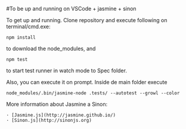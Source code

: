 #To be up and running on VSCode + jasmine + sinon

To get up and running. Clone repository and execute following on terminal/cmd.exe:

`npm install` 

to download the node_modules, and 

`npm test` 

to start test runner in watch mode to Spec folder.

Also, you can execute it on prompt. Inside de main folder execute

`node_modules/.bin/jasmine-node .tests/ --autotest --growl --color`
	
More information about Jasmine a Sinon:

	· [Jasmine.js](http://jasmine.github.io/)
	· [Sinon.js](http://sinonjs.org)
	